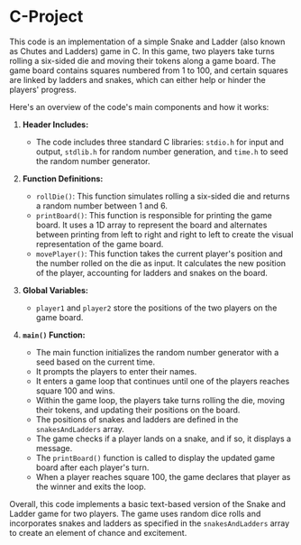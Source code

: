 # C-Project
This code is an implementation of a simple Snake and Ladder (also known as Chutes and Ladders) game in C. In this game, two players take turns rolling a six-sided die and moving their tokens along a game board. The game board contains squares numbered from 1 to 100, and certain squares are linked by ladders and snakes, which can either help or hinder the players' progress.

Here's an overview of the code's main components and how it works:

1. **Header Includes:**
   - The code includes three standard C libraries: `stdio.h` for input and output, `stdlib.h` for random number generation, and `time.h` to seed the random number generator.

2. **Function Definitions:**
   - `rollDie()`: This function simulates rolling a six-sided die and returns a random number between 1 and 6.
   - `printBoard()`: This function is responsible for printing the game board. It uses a 1D array to represent the board and alternates between printing from left to right and right to left to create the visual representation of the game board.
   - `movePlayer()`: This function takes the current player's position and the number rolled on the die as input. It calculates the new position of the player, accounting for ladders and snakes on the board.

3. **Global Variables:**
   - `player1` and `player2` store the positions of the two players on the game board.

4. **`main()` Function:**
   - The main function initializes the random number generator with a seed based on the current time.
   - It prompts the players to enter their names.
   - It enters a game loop that continues until one of the players reaches square 100 and wins.
   - Within the game loop, the players take turns rolling the die, moving their tokens, and updating their positions on the board.
   - The positions of snakes and ladders are defined in the `snakesAndLadders` array.
   - The game checks if a player lands on a snake, and if so, it displays a message.
   - The `printBoard()` function is called to display the updated game board after each player's turn.
   - When a player reaches square 100, the game declares that player as the winner and exits the loop.

Overall, this code implements a basic text-based version of the Snake and Ladder game for two players. The game uses random dice rolls and incorporates snakes and ladders as specified in the `snakesAndLadders` array to create an element of chance and excitement.
